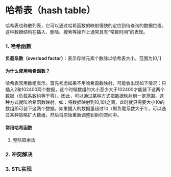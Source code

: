 # 哈希表（hash table）
哈希表也称散列表，它可以通过哈希函数的映射很快的定位到待查询的数据位置。这种数据结构在插入、删除、搜索等操作上通常具有“常数时间”的表现。

### 1. 哈希函数
**负载系数（overload factor）**：表示存储元素个数除以哈希表大小，范围为[0,1]
#### 为什么使用哈希函数？
哈希表常用数组表示。首先考虑如果不用哈希函数映射，可能会出现如下情况：只插入2和102400两个数据，这个时候数组的大小至少大于102400才能装下这两个数据（负载系数约等于零）。因此，可以通过某种方式把数据映射到一定范围，这种方式就叫哈希函数映射。如：将数据映射到[0,10)之间，此时就只需要大小10的数组即可装下这两个数据。如果插入的数据量超过10（即负载系数大于1），可以通过某种策略扩大数组，然后将原始重新调整到新的空间中。
#### 常用哈希函数
1. 整除取余法

### 2. 冲突解决

### 3. STL实现

